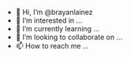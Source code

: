 - 👋 Hi, I’m @brayanlainez
- 👀 I’m interested in ...
- 🌱 I’m currently learning ...
- 💞️ I’m looking to collaborate on ...
- 📫 How to reach me ...

<!---
brayanlainez/brayanlainez is a ✨ special ✨ repository because its `README.md` (this file) appears on your GitHub profile.
You can click the Preview link to take a look at your changes.
--->
